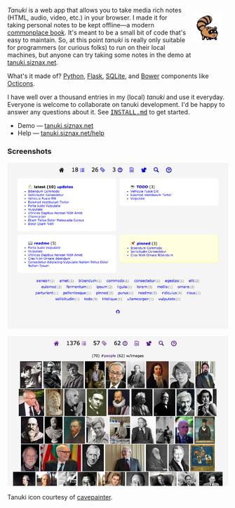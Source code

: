 <img alt=icon align=right vspace=16 hspace=16
 src="https://raw.githubusercontent.com/siznax/tanuki/master/static/tanuki.png">

_Tanuki_ is a web app that allows you to take media rich notes (HTML,
audio, video, etc.) in your browser. I made it for taking personal
notes to be kept offline&mdash;a modern [commonplace
book](https://en.wikipedia.org/wiki/Commonplace_book). It's meant to
be a small bit of code that's easy to maintain. So, at this point
_tanuki_ is really only suitable for programmers (or curious folks) to
run on their local machines, but anyone can try taking some notes in
the demo at [tanuki.siznax.net](http://tanuki.siznax.net/).

What's it made of? 
[Python](https://python.org),
[Flask](http://flask.pocoo.org/),
[SQLite](http://www.sqlite.org/),
and [Bower](http://bower.io/) components like
[Octicons](https://octicons.github.com/).

I have well over a thousand entries in my (local) _tanuki_ and use it 
everyday. Everyone is welcome to collaborate on tanuki development. I'd
be happy to answer any questions about it. See 
<tt>[INSTALL.md](https://github.com/siznax/tanuki/blob/master/INSTALL.md)</tt>
to get started. 

* Demo &mdash; [tanuki.siznax.net](http://tanuki.siznax.net/)
* Help &mdash; [tanuki.siznax.net/help](http://tanuki.siznax.net/help)

### Screenshots

<a href="https://raw.githubusercontent.com/siznax/tanuki/master/static/screen.png"><img alt=screenshot width=640 src="https://raw.githubusercontent.com/siznax/tanuki/master/static/screen.png"></a>

<a href="https://raw.githubusercontent.com/siznax/tanuki/master/static/screen2.png"><img alt=screenshot width=640 src="https://raw.githubusercontent.com/siznax/tanuki/master/static/screen2.png"></a>

Tanuki icon courtesy of
[cavepainter](http://artrelatedblog.wordpress.com/2012/08/06/new-pixel-art-avatar/).
